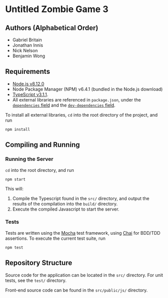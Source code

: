 # Untitled Zombie Game 3

## Authors (Alphabetical Order)

- Gabriel Britain
- Jonathan Innis
- Nick Nelson
- Benjamin Wong

## Requirements

- [Node.js v8.12.0](https://nodejs.org/download/release/v8.12.0/)
- Node Package Manager (NPM) v6.4.1 (bundled in the Node.js download)
- [TypeScript v3.1.1](https://www.typescriptlang.org/index.html#download-links).
- All external libraries are referenced in `package.json`, under the [`dependencies` field](https://github.com/SaltyQuetzals/multiplayer-game/blob/f5e6b2398b34829cbc1316302e41d4e81146e3dd/package.json#L35) and the [`dev-dependencies` field](https://github.com/SaltyQuetzals/multiplayer-game/blob/f5e6b2398b34829cbc1316302e41d4e81146e3dd/package.json#L49).

To install all external libraries, `cd` into the root directory of the project, and run 

```
npm install
```

## Compiling and Running

### Running the Server
`cd` into the root directory, and run

```
npm start
```

This will:

1. Compile the Typescript found in the `src/` directory, and output the results of the compilation into the `build/` directory.
2. Execute the compiled Javascript to start the server.

### Tests
Tests are written using the [Mocha](https://mochajs.org/) test framework, using [Chai](https://www.chaijs.com/) for BDD/TDD assertions. To execute the current test suite, run

```
npm test
```

## Repository Structure

Source code for the application can be located in the `src/` directory. For unit tests, see the `test/` directory.

Front-end source code can be found in the `src/public/js/` directory.
